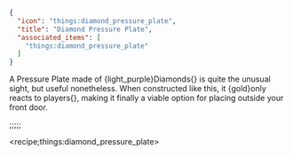 ```json
{
  "icon": "things:diamond_pressure_plate",
  "title": "Diamond Pressure Plate",
  "associated_items": [
    "things:diamond_pressure_plate"
  ]
}
```

A Pressure Plate made of {light_purple}Diamonds{} is quite the unusual sight, but useful nonetheless. When constructed
like this, it {gold}only reacts to players{}, making it finally a viable option for placing outside your front door.

;;;;;

<recipe;things:diamond_pressure_plate>

